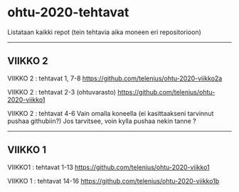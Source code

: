 # ohtu-2020-tehtavat
Listataan kaikki repot (tein tehtavia aika moneen eri repositorioon)


----
## VIIKKO 2

VIIKKO 2 : tehtavat 1, 7-8
https://github.com/telenius/ohtu-2020-viikko2a

VIIKKO 2 : tehtavat 2-3 (ohtuvarasto)
https://github.com/telenius/ohtu-2020-viikko1

VIIKKO 2 : tehtavat 4-6
Vain omalla koneella (ei kasittaakseni tarvinnut pushaa githubiin?)
Jos tarvitsee, voin kylla pushaa nekin tanne ?

----
## VIIKKO 1

VIIKKO1 : tehtavat 1-13
https://github.com/telenius/ohtu-2020-viikko1

VIIKKO 1 : tehtavat 14-16
https://github.com/telenius/ohtu-2020-viikko1b



